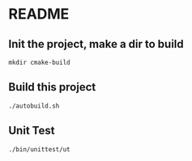 # README

## Init the project, make a dir to build

```shell
mkdir cmake-build
``` 

## Build this project

```shell
./autobuild.sh
``` 
## Unit Test

```shell
./bin/unittest/ut
``` 
